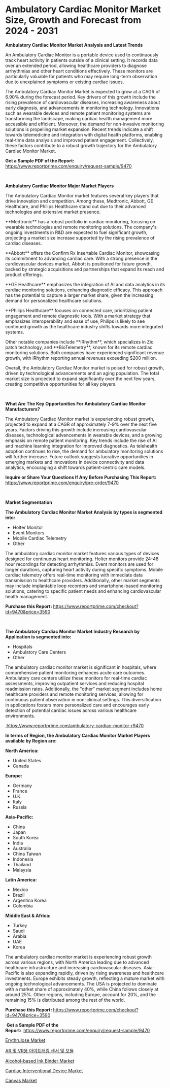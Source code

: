 <p><h1>Ambulatory Cardiac Monitor Market Size, Growth and Forecast from 2024 - 2031</h1></p><p><strong>Ambulatory Cardiac Monitor Market Analysis and Latest Trends</strong></p>
<p><p>An Ambulatory Cardiac Monitor is a portable device used to continuously track heart activity in patients outside of a clinical setting. It records data over an extended period, allowing healthcare providers to diagnose arrhythmias and other heart conditions effectively. These monitors are particularly valuable for patients who may require long-term observation due to unexplained symptoms or existing cardiac issues.</p><p>The Ambulatory Cardiac Monitor Market is expected to grow at a CAGR of 6.90% during the forecast period. Key drivers of this growth include the rising prevalence of cardiovascular diseases, increasing awareness about early diagnosis, and advancements in monitoring technology. Innovations such as wearable devices and remote patient monitoring systems are transforming the landscape, making cardiac health management more accessible and efficient. Moreover, the demand for non-invasive monitoring solutions is propelling market expansion. Recent trends indicate a shift towards telemedicine and integration with digital health platforms, enabling real-time data analysis and improved patient engagement. Collectively, these factors contribute to a robust growth trajectory for the Ambulatory Cardiac Monitor Market.</p></p>
<p><strong>Get a Sample PDF of the Report:&nbsp;</strong> <a href="https://www.reportprime.com/enquiry/request-sample/9470">https://www.reportprime.com/enquiry/request-sample/9470</a></p>
<p>&nbsp;</p>
<p><strong>Ambulatory Cardiac Monitor Major Market Players</strong></p>
<p><p>The Ambulatory Cardiac Monitor market features several key players that drive innovation and competition. Among these, Medtronic, Abbott, GE Healthcare, and Philips Healthcare stand out due to their advanced technologies and extensive market presence.</p><p>**Medtronic** has a robust portfolio in cardiac monitoring, focusing on wearable technologies and remote monitoring solutions. The company's ongoing investments in R&D are expected to fuel significant growth, projecting a market size increase supported by the rising prevalence of cardiac diseases.</p><p>**Abbott** offers the Confirm Rx Insertable Cardiac Monitor, showcasing its commitment to advancing cardiac care. With a strong presence in the cardiovascular devices market, Abbott is positioned for future growth, backed by strategic acquisitions and partnerships that expand its reach and product offerings.</p><p>**GE Healthcare** emphasizes the integration of AI and data analytics in its cardiac monitoring solutions, enhancing diagnostic efficacy. This approach has the potential to capture a larger market share, given the increasing demand for personalized healthcare solutions.</p><p>**Philips Healthcare** focuses on connected care, prioritizing patient engagement and remote diagnostic tools. With a market strategy that emphasizes interoperability and ease of use, Philips is likely to see continued growth as the healthcare industry shifts towards more integrated systems.</p><p>Other notable companies include **iRhythm**, which specializes in Zio patch technology, and **BioTelemetry**, known for its remote cardiac monitoring solutions. Both companies have experienced significant revenue growth, with iRhythm reporting annual revenues exceeding $200 million.</p><p>Overall, the Ambulatory Cardiac Monitor market is poised for robust growth, driven by technological advancements and an aging population. The total market size is projected to expand significantly over the next few years, creating competitive opportunities for all key players.</p></p>
<p>&nbsp;</p>
<p><strong>What Are The Key Opportunities For Ambulatory Cardiac Monitor Manufacturers?</strong></p>
<p><p>The Ambulatory Cardiac Monitor market is experiencing robust growth, projected to expand at a CAGR of approximately 7-9% over the next five years. Factors driving this growth include increasing cardiovascular diseases, technological advancements in wearable devices, and a growing emphasis on remote patient monitoring. Key trends include the rise of AI and machine learning integration for improved diagnostics. As telehealth adoption continues to rise, the demand for ambulatory monitoring solutions will further increase. Future outlook suggests lucrative opportunities in emerging markets and innovations in device connectivity and data analytics, encouraging a shift towards patient-centric care models.</p></p>
<p><strong>Inquire or Share Your Questions If Any Before Purchasing This Report:</strong> <a href="https://www.reportprime.com/enquiry/pre-order/9470">https://www.reportprime.com/enquiry/pre-order/9470</a></p>
<p>&nbsp;</p>
<p><strong>Market Segmentation</strong></p>
<p><strong>The Ambulatory Cardiac Monitor Market Analysis by types is segmented into:</strong></p>
<p><ul><li>Holter Monitor</li><li>Event Monitors</li><li>Mobile Cardiac Telemetry</li><li>Other</li></ul></p>
<p><p>The ambulatory cardiac monitor market features various types of devices designed for continuous heart monitoring. Holter monitors provide 24-48 hour recordings for detecting arrhythmias. Event monitors are used for longer durations, capturing heart activity during specific symptoms. Mobile cardiac telemetry offers real-time monitoring with immediate data transmission to healthcare providers. Additionally, other market segments may include implantable loop recorders and smartphone-based monitoring solutions, catering to specific patient needs and enhancing cardiovascular health management.</p></p>
<p><strong>Purchase this Report:&nbsp;</strong><a href="https://www.reportprime.com/checkout?id=9470&price=3590">https://www.reportprime.com/checkout?id=9470&price=3590</a></p>
<p>&nbsp;</p>
<p><strong>The Ambulatory Cardiac Monitor Market Industry Research by Application is segmented into:</strong></p>
<p><ul><li>Hospitals</li><li>Ambulatory Care Centers</li><li>Other</li></ul></p>
<p><p>The ambulatory cardiac monitor market is significant in hospitals, where comprehensive patient monitoring enhances acute care outcomes. Ambulatory care centers utilize these monitors for real-time cardiac assessments, improving outpatient services and reducing hospital readmission rates. Additionally, the "other" market segment includes home healthcare providers and remote monitoring services, allowing for continuous patient observation in non-clinical settings. This diversification in applications fosters more personalized care and encourages early detection of potential cardiac issues across various healthcare environments.</p></p>
<p><a href="https://www.reportprime.com/ambulatory-cardiac-monitor-r9470">&nbsp;https://www.reportprime.com/ambulatory-cardiac-monitor-r9470</a></p>
<p><strong>In terms of Region, the Ambulatory Cardiac Monitor Market Players available by Region are:</strong></p>
<p>
    <p> <strong> North America: </strong>
        <ul>
            <li>United States</li>
            <li>Canada</li>
        </ul>
        </p> 
    <p> <strong> Europe: </strong>
        <ul>
            <li>Germany</li>
            <li>France</li>
            <li>U.K.</li>
            <li>Italy</li>
            <li>Russia</li>
        </ul>
        </p> 
    <p> <strong> Asia-Pacific: </strong>
        <ul>
            <li>China</li>
            <li>Japan</li>
            <li>South Korea</li>
            <li>India</li>
            <li>Australia</li>
            <li>China Taiwan</li>
            <li>Indonesia</li>
            <li>Thailand</li>
            <li>Malaysia</li>
        </ul>
        </p> 
    <p> <strong> Latin America: </strong>
        <ul>
            <li>Mexico</li>
            <li>Brazil</li>
            <li>Argentina Korea</li>
            <li>Colombia</li>
        </ul>
        </p> 
    <p> <strong> Middle East & Africa: </strong>
        <ul>
            <li>Turkey</li>
            <li>Saudi</li>
            <li>Arabia</li>
            <li>UAE</li>
            <li>Korea</li>
        </ul>
    </p>
    </p>
<p><p>The ambulatory cardiac monitor market is experiencing robust growth across various regions, with North America leading due to advanced healthcare infrastructure and increasing cardiovascular diseases. Asia-Pacific is also expanding rapidly, driven by rising awareness and healthcare investments. Europe exhibits steady growth, reflecting a mature market with ongoing technological advancements. The USA is projected to dominate with a market share of approximately 40%, while China follows closely at around 25%. Other regions, including Europe, account for 20%, and the remaining 15% is distributed among the rest of the world.</p></p>
<p><strong>Purchase this Report: </strong><a href="https://www.reportprime.com/checkout?id=9470&price=3590">https://www.reportprime.com/checkout?id=9470&price=3590</a></p>
<p>&nbsp;<strong>Get a Sample PDF of the Report:&nbsp;&nbsp;</strong><a href="https://www.reportprime.com/enquiry/request-sample/9470">https://www.reportprime.com/enquiry/request-sample/9470</a></p>
<p><strong></strong></p>
<p><p><a href="https://issuu.com/reportprime-2/docs/erythrulose-market-size-2030.pptx_24b005900413ea">Erythrulose Market</a></p><p><a href="https://medium.com/@trevorkruvalis5678/eye-tracking-sensors-and-modules-for-ar-and-vr-market-%EC%9D%98-%EA%B8%80%EB%A1%9C%EB%B2%8C-%EC%8B%9C%EC%9E%A5-%EA%B0%9C%EC%9A%94%EB%8A%94-%EC%A0%84-%EC%84%B8%EA%B3%84-%EB%B0%8F-%EC%A3%BC%EC%9A%94-%EC%8B%9C%EC%9E%A5%EC%9D%98-%EC%82%B0%EC%97%85%EC%97%90-%EC%98%81%ED%96%A5%EC%9D%84-%EB%AF%B8%EC%B9%98%EB%8A%94-%EC%A3%BC%EC%9A%94-ae7841f89b7c">AR 및 VR용 아이트래킹 센서 및 모듈</a></p><p><a href="https://issuu.com/reportprime-2/docs/alcohol-based-ink-binder-market-siz_72d0637726365f">Alcohol-based Ink Binder Market</a></p><p><a href="https://github.com/kathiestrine5ty/Market-Research-Report-List-1/blob/main/cardiac-interventional-device-market.md">Cardiac Interventional Device Market</a></p><p><a href="https://www.linkedin.com/pulse/global-canvas-market-size-share-analysis-product-type-application-utbmc?trackingId=zDEtvjyITh6ujLLYUTRrpg%3D%3D">Canvas Market</a></p></p>